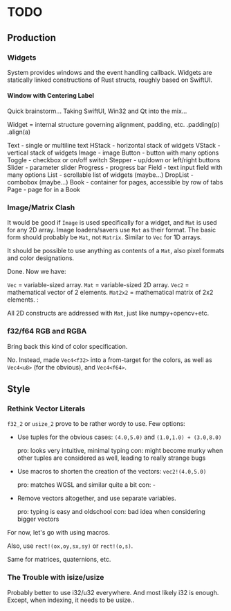 # TODO

## Production

### Widgets

System provides windows and the event handling callback.
Widgets are statically linked constructions of Rust structs, roughly based on SwiftUI.

#### Window with Centering Label

Quick brainstorm... Taking SwiftUI, Win32 and Qt into the mix...

Widget = internal structure governing alignment, padding, etc.
    .padding(p)
    .align(a)

Text - single or multiline text
HStack - horizontal stack of widgets
VStack - vertical stack of widgets
Image - image
Button - button with many options
Toggle - checkbox or on/off switch
Stepper - up/down or left/right buttons
Slider - parameter slider
Progress - progress bar
Field - text input field with many options
List - scrollable list of widgets (maybe...)
DropList - combobox (maybe...)
Book - container for pages, accessible by row of tabs
Page - page for in a Book

### Image/Matrix Clash

It would be good if `Image` is used specifically for a widget, and `Mat` is used for any 2D array. Image loaders/savers use `Mat` as their format. The basic form should probably be `Mat`, not `Matrix`. Similar to `Vec` for 1D arrays.

It should be possible to use anything as contents of a `Mat`, also pixel formats and color designations.

Done. Now we have:

`Vec` = variable-sized array.
`Mat` = variable-sized 2D array.
`Vec2` = mathematical vector of 2 elements.
`Mat2x2` = mathematical matrix of 2x2 elements.
:

All 2D constructs are addressed with `Mat`, just like numpy+opencv+etc.

### f32/f64 RGB and RGBA

Bring back this kind of color specification.

No. Instead, made `Vec4<f32>` into a from-target for the colors, as well as `Vec4<u8>` (for the obvious), and `Vec4<f64>`.

## Style

### Rethink Vector Literals

`f32_2` or `usize_2` prove to be rather wordy to use. Few options:

- Use tuples for the obvious cases: `(4.0,5.0)` and `(1.0,1.0) + (3.0,8.0)`

    pro: looks very intuitive, minimal typing
    con: might become murky when other tuples are considered as well, leading to really strange bugs

- Use macros to shorten the creation of the vectors: `vec2!(4.0,5.0)`

    pro: matches WGSL and similar quite a bit
    con: -

- Remove vectors altogether, and use separate variables.

    pro: typing is easy and oldschool
    con: bad idea when considering bigger vectors

For now, let's go with using macros.

Also, use `rect!(ox,oy,sx,sy)` or `rect!(o,s)`.

Same for matrices, quaternions, etc.

### The Trouble with isize/usize

Probably better to use i32/u32 everywhere. And most likely i32 is enough. Except, when indexing, it needs to be usize..
